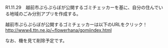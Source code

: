 R1.11.29　越前市ぷらぷらぼが公開するゴミチェッカーを基に、自分の住んでいる地域のごみ分別アプリを作成する。

越前市ぷらぷらぼが公開するゴミチェッカーは以下のURLをクリック！
<a href="http://www4.ttn.ne.jp/~flowerhana/gomiindex.html" target="_blank">http://www4.ttn.ne.jp/~flowerhana/gomiindex.html</a>

なお、機を見て削除予定です。
